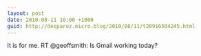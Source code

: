 ```yaml
---
layout: post
date: 2010-08-11 10:00 +1000
guid: http://desparoz.micro.blog/2010/08/11/t20916504245.html
---
```

It is for me. RT @geoffsmith: Is Gmail working today?
